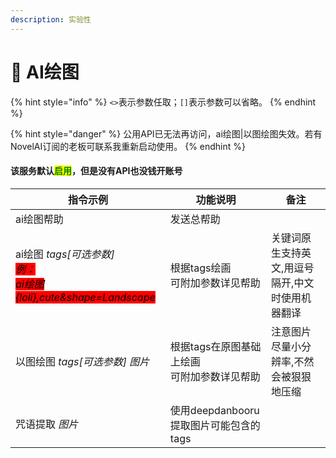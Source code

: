 ```yaml
---
description: 实验性
---
```


# 🧪 AI绘图

{% hint style="info" %}
`<>`表示参数任取；`[]`表示参数可以省略。
{% endhint %}

{% hint style="danger" %}
公用API已无法再访问，ai绘图|以图绘图失效。若有NovelAI订阅的老板可联系我重新启动使用。
{% endhint %}

#### 该服务默认<mark style="color:green;">启用</mark>，但是没有API也没钱开账号

| 指令示例                                                                                                                                                                                   | 功能说明                               | 备注                        |
| -------------------------------------------------------------------------------------------------------------------------------------------------------------------------------------- | ---------------------------------- | ------------------------- |
| ai绘图帮助                                                                                                                                                                                 | 发送总帮助                              |                           |
| <p>ai绘图 <em>tags[可选参数]</em><br><em><mark style="background-color:red;">例：</mark></em><br><em><mark style="background-color:red;">ai绘图 {loli},cute&#x26;shape=Landscape</mark></em></p> | <p>根据tags绘画<br>可附加参数详见帮助</p>       | 关键词原生支持英文,用逗号隔开,中文时使用机器翻译 |
| 以图绘图 _tags\[可选参数] 图片_                                                                                                                                                                  | <p>根据tags在原图基础上绘画<br>可附加参数详见帮助</p> | 注意图片尽量小分辨率,不然会被狠狠地压缩      |
| 咒语提取 _图片_                                                                                                                                                                              | 使用deepdanbooru提取图片可能包含的tags        |                           |
